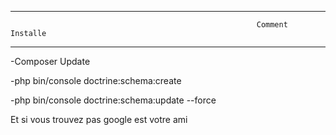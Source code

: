 ---------------------------------------------------------------------------------------------------------------------------------
                                                           Comment Installe
---------------------------------------------------------------------------------------------------------------------------------

-Composer Update

-php bin/console doctrine:schema:create

-php bin/console doctrine:schema:update --force

Et si vous trouvez pas google est votre ami

